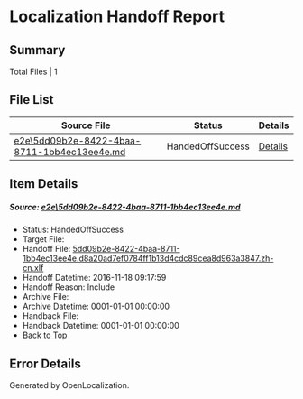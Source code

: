 # <a name='report-top'></a> Localization Handoff Report

## Summary
 Total Files | 1

## File List
 Source File | Status | Details 
 ----------- | ------ | ------- 
 [e2e\5dd09b2e-8422-4baa-8711-1bb4ec13ee4e.md](https://github.com/OpenLocalizationTestOrg/ol-test0/blob/3557617bca46fbc9d4936019953e91f8553232b4/e2e/5dd09b2e-8422-4baa-8711-1bb4ec13ee4e.md) | HandedOffSuccess | [Details](#474e03f387c2d3728ee5f41daefece639a01d9471)

## Item Details
##### <a name='474e03f387c2d3728ee5f41daefece639a01d9471'></a> Source: [e2e\5dd09b2e-8422-4baa-8711-1bb4ec13ee4e.md](https://github.com/OpenLocalizationTestOrg/ol-test0/blob/3557617bca46fbc9d4936019953e91f8553232b4/e2e/5dd09b2e-8422-4baa-8711-1bb4ec13ee4e.md)
* Status: HandedOffSuccess
* Target File: 
* Handoff File: [5dd09b2e-8422-4baa-8711-1bb4ec13ee4e.d8a20ad7ef0784ff1b13d4cdc89cea8d963a3847.zh-cn.xlf](https://github.com/OpenLocalizationTestOrg/ol-test0-handoff/blob/e8e82f9ecac1f72aad9e0686eaad893ce726157b/ol-handoff/OpenLocalizationTestOrg/ol-test0-zhcn/shujia/mt/5dd09b2e-8422-4baa-8711-1bb4ec13ee4e.d8a20ad7ef0784ff1b13d4cdc89cea8d963a3847.zh-cn.xlf)
* Handoff Datetime: 2016-11-18 09:17:59
* Handoff Reason: Include
* Archive File: 
* Archive Datetime: 0001-01-01 00:00:00
* Handback File: 
* Handback Datetime: 0001-01-01 00:00:00
* [Back to Top](#report-top)


## Error Details

Generated by OpenLocalization.
